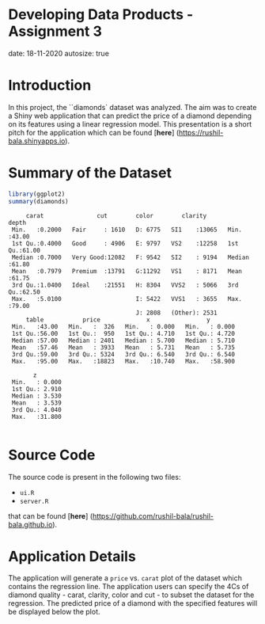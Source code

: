 Developing Data Products - Assignment 3
========================================================
date: 18-11-2020
autosize: true

Introduction
========================================================

In this project, the ``diamonds` dataset was analyzed. The aim was to create a Shiny web application that can predict the price of a diamond depending on its features using a linear regression model. This presentation is a short pitch for the application which can be found [**here**] (https://rushil-bala.shinyapps.io).

Summary of the Dataset
========================================================


```r
library(ggplot2)
summary(diamonds)
```

```
     carat               cut        color        clarity          depth      
 Min.   :0.2000   Fair     : 1610   D: 6775   SI1    :13065   Min.   :43.00  
 1st Qu.:0.4000   Good     : 4906   E: 9797   VS2    :12258   1st Qu.:61.00  
 Median :0.7000   Very Good:12082   F: 9542   SI2    : 9194   Median :61.80  
 Mean   :0.7979   Premium  :13791   G:11292   VS1    : 8171   Mean   :61.75  
 3rd Qu.:1.0400   Ideal    :21551   H: 8304   VVS2   : 5066   3rd Qu.:62.50  
 Max.   :5.0100                     I: 5422   VVS1   : 3655   Max.   :79.00  
                                    J: 2808   (Other): 2531                  
     table           price             x                y         
 Min.   :43.00   Min.   :  326   Min.   : 0.000   Min.   : 0.000  
 1st Qu.:56.00   1st Qu.:  950   1st Qu.: 4.710   1st Qu.: 4.720  
 Median :57.00   Median : 2401   Median : 5.700   Median : 5.710  
 Mean   :57.46   Mean   : 3933   Mean   : 5.731   Mean   : 5.735  
 3rd Qu.:59.00   3rd Qu.: 5324   3rd Qu.: 6.540   3rd Qu.: 6.540  
 Max.   :95.00   Max.   :18823   Max.   :10.740   Max.   :58.900  
                                                                  
       z         
 Min.   : 0.000  
 1st Qu.: 2.910  
 Median : 3.530  
 Mean   : 3.539  
 3rd Qu.: 4.040  
 Max.   :31.800  
                 
```

Source Code
========================================================

The source code is present in the following two files:

- `ui.R`
- `server.R`

that can be found [**here**] (https://github.com/rushil-bala/rushil-bala.github.io).

Application Details
========================================================

The application will generate a `price` vs. `carat` plot of the dataset which contains the regression line. The application users can specify the 4Cs of diamond quality - carat, clarity, color and cut - to subset the dataset for the regression. The predicted price of a diamond with the specified features will be displayed below the plot.

